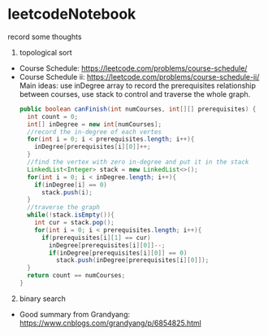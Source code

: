 # leetcodeNotebook
record some thoughts


1. topological sort
* Course Schedule: https://leetcode.com/problems/course-schedule/ <br>
* Course Schedule ii: https://leetcode.com/problems/course-schedule-ii/ <br>
  Main ideas: use inDegree array to record the prerequisites relationship between courses, use stack to control and traverse the whole graph. 
  ```java
  public boolean canFinish(int numCourses, int[][] prerequisites) {
    int count = 0;
    int[] inDegree = new int[numCourses];
    //record the in-degree of each vertes
    for(int i = 0; i < prerequisites.length; i++){
      inDegree[prerequisites[i][0]]++;
    }
    //find the vertex with zero in-degree and put it in the stack
    LinkedList<Integer> stack = new LinkedList<>();
    for(int i = 0; i < inDegree.length; i++){
      if(inDegree[i] == 0)
        stack.push(i);
    }
    //traverse the graph
    while(!stack.isEmpty()){
      int cur = stack.pop();
      for(int i = 0; i < prerequisites.length; i++){
        if(prerequisites[i][1] == cur)
          inDegree[prerequisites[i][0]]--;
          if(inDegree[prerequisites[i][0]] == 0)
            stack.push(inDegree[prerequisites[i][0]]);
    }
    return count == numCourses;
  }
  ```

2. binary search
* Good summary from Grandyang: https://www.cnblogs.com/grandyang/p/6854825.html
